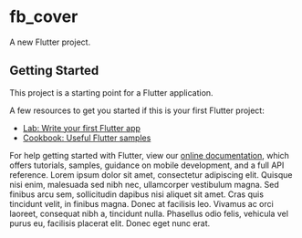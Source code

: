 # fb_cover

A new Flutter project.

## Getting Started

This project is a starting point for a Flutter application.

A few resources to get you started if this is your first Flutter project:

- [Lab: Write your first Flutter app](https://flutter.dev/docs/get-started/codelab)
- [Cookbook: Useful Flutter samples](https://flutter.dev/docs/cookbook)

For help getting started with Flutter, view our
[online documentation](https://flutter.dev/docs), which offers tutorials,
samples, guidance on mobile development, and a full API reference.
Lorem ipsum dolor sit amet, consectetur adipiscing elit. Quisque nisi enim, malesuada sed nibh nec, ullamcorper vestibulum magna. Sed finibus arcu sem, sollicitudin dapibus nisi aliquet sit amet. Cras quis tincidunt velit, in finibus magna. Donec at facilisis leo. Vivamus ac orci laoreet, consequat nibh a, tincidunt nulla. Phasellus odio felis, vehicula vel purus eu, facilisis placerat elit. Donec eget nunc erat.
